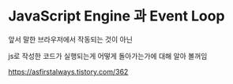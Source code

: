 # JavaScript Engine 과 Event Loop

앞서 말한 브라우저에서 작동되는 것이 아닌

js로 작성한 코드가 실행되는게 어떻게 돌아가는가에 대해 알아 볼꺼임

https://asfirstalways.tistory.com/362
